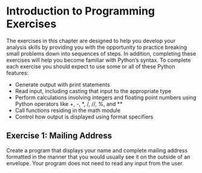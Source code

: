# Introduction to Programming Exercises

The exercises in this chapter are designed to help you develop your analysis skills by
providing you with the opportunity to practice breaking small problems down into
sequences of steps. In addition, completing these exercises will help you become
familiar with Python’s syntax. To complete each exercise you should expect to use
some or all of these Python features:

* Generate output with print statements
* Read input, including casting that input to the appropriate type
* Perform calculations involving integers and floating point numbers using Python
operators like +, -, *, /, //, %, and **
* Call functions residing in the math module
* Control how output is displayed using format specifiers


## Exercise 1: Mailing Address

Create a program that displays your name and complete mailing address formatted in
the manner that you would usually see it on the outside of an envelope. Your program
does not need to read any input from the user.
